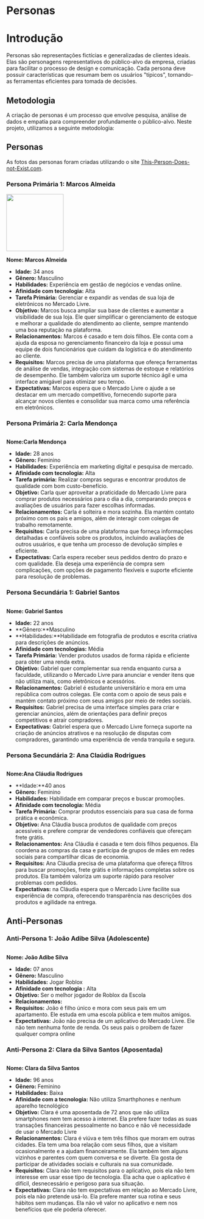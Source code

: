 # Personas

# Introdução

Personas são representações fictícias e generalizadas de clientes ideais. Elas são personagens representativos do público-alvo da empresa, criadas para facilitar o processo de design e comunicação. Cada persona deve possuir características que resumam bem os usuários "típicos", tornando-as ferramentas eficientes para tomada de decisões.

## Metodologia

A criação de personas é um processo que envolve pesquisa, análise de dados e empatia para compreender profundamente o público-alvo. Neste projeto, utilizamos a seguinte metodologia:



## Personas

As fotos das personas foram criadas utilizando o site [This-Person-Does-not-Exist.com](https://this-person-does-not-exist.com/pt).

### Persona Primária 1: Marcos Almeida 
<img src="" width="150px"> 

**Nome: Marcos Almeida**

- **Idade:** 34 anos
- **Gênero:** Masculino
- **Habilidades:** Experiência em gestão de negócios e vendas online.
- **Afinidade com tecnologia:** Alta
- **Tarefa Primária:**  Gerenciar e expandir as vendas de sua loja de eletrônicos no Mercado Livre.
- **Objetivo:** Marcos busca ampliar sua base de clientes e aumentar a visibilidade de sua loja. Ele quer simplificar o gerenciamento de estoque e melhorar a qualidade do atendimento ao cliente, sempre mantendo uma boa reputação na plataforma.
- **Relacionamentos:**  Marcos é casado e tem dois filhos. Ele conta com a ajuda da esposa no gerenciamento financeiro da loja e possui uma equipe de dois funcionários que cuidam da logística e do atendimento ao cliente.
- **Requisitos:**  Marcos precisa de uma plataforma que ofereça ferramentas de análise de vendas, integração com sistemas de estoque e relatórios de desempenho. Ele também valoriza um suporte técnico ágil e uma interface amigável para otimizar seu tempo.
- **Expectativas:**  Marcos espera que o Mercado Livre o ajude a se destacar em um mercado competitivo, fornecendo suporte para alcançar novos clientes e consolidar sua marca como uma referência em eletrônicos.

### Persona Primária 2: Carla Mendonça
<img src=" " width="150px">
  
**Nome:Carla Mendonça**

- **Idade:** 28 anos
- **Gênero:** Feminino
- **Habilidades:**  Experiência em marketing digital e pesquisa de mercado.
- **Afinidade com tecnologia:** Alta
- **Tarefa primária:**  Realizar compras seguras e encontrar produtos de qualidade com bom custo-benefício.
- **Objetivo:** Carla quer aproveitar a praticidade do Mercado Livre para comprar produtos necessários para o dia a dia, comparando preços e avaliações de usuários para fazer escolhas informadas.
- **Relacionamentos:**  Carla é solteira e mora sozinha. Ela mantém contato próximo com os pais e amigos, além de interagir com colegas de trabalho remotamente.
- **Requisitos:** Carla precisa de uma plataforma que forneça informações detalhadas e confiáveis sobre os produtos, incluindo avaliações de outros usuários, e que tenha um processo de devolução simples e eficiente.
- **Expectativas:**  Carla espera receber seus pedidos dentro do prazo e com qualidade. Ela deseja uma experiência de compra sem complicações, com opções de pagamento flexíveis e suporte eficiente para resolução de problemas.


### Persona Secundária 1: Gabriel Santos
<img src=" " width= "150px">

**Nome: Gabriel Santos**

- **Idade:** 22 anos
- **Gênero:**Masculino
- **Habilidades:**Habilidade em fotografia de produtos e escrita criativa para descrições de anúncios.
- **Afinidade com tecnologias:** Média
- **Tarefa Primária:** Vender produtos usados de forma rápida e eficiente para obter uma renda extra.
- **Objetivo:** Gabriel quer complementar sua renda enquanto cursa a faculdade, utilizando o Mercado Livre para anunciar e vender itens que não utiliza mais, como eletrônicos e acessórios.
- **Relacionamentos:** Gabriel é estudante universitário e mora em uma república com outros colegas. Ele conta com o apoio de seus pais e mantém contato próximo com seus amigos por meio de redes sociais.
- **Requisitos:**  Gabriel precisa de uma interface simples para criar e gerenciar anúncios, além de orientações para definir preços competitivos e atrair compradores.
- **Expectativas:** Gabriel espera que o Mercado Livre forneça suporte na criação de anúncios atrativos e na resolução de disputas com compradores, garantindo uma experiência de venda tranquila e segura.

  
### Persona Secundária 2: Ana Claúdia Rodrigues
<img src=" " width="150px">

**Nome:Ana Cláudia Rodrigues**

- **Idade:**40 anos
- **Gênero:** Feminino
- **Habilidades:**  Habilidade em comparar preços e buscar promoções.
- **Afinidade com tecnologia:** Média
- **Tarefa Primária:** Comprar produtos essenciais para sua casa de forma prática e econômica.
- **Objetivo:** Ana Cláudia busca produtos de qualidade com preços acessíveis e prefere comprar de vendedores confiáveis que ofereçam frete grátis.
- **Relacionamentos:**  Ana Cláudia é casada e tem dois filhos pequenos. Ela coordena as compras da casa e participa de grupos de mães em redes sociais para compartilhar dicas de economia.
- **Requisitos:** Ana Cláudia precisa de uma plataforma que ofereça filtros para buscar promoções, frete grátis e informações completas sobre os produtos. Ela também valoriza um suporte rápido para resolver problemas com pedidos.
- **Expectativas:** na Cláudia espera que o Mercado Livre facilite sua experiência de compra, oferecendo transparência nas descrições dos produtos e agilidade na entrega.
  
## Anti-Personas

### Anti-Persona 1: João Adibe Silva (Adolescente)
<img src=" " width="150px">

**Nome: João Adibe Silva**

- **Idade:** 07 anos
- **Gênero:** Masculino
- **Habilidades:** Jogar Roblox
- **Afinidade com tecnologia :** Alta
- **Objetivo:** Ser o melhor jogador de Roblox da Escola 
- **Relacionamentos:** 
- **Requisitos:** João é filho único e mora com seus pais em um apartamento. Ele estuda em uma escola pública e tem muitos amigos. 
- **Expectativas:** João não precisa de um aplicativo do Mercado Livre. Ele não tem nenhuma fonte de renda. Os seus pais o proibem de fazer qualquer compra online

### Anti-Persona 2: Clara da Silva Santos (Aposentada)
<img src=" " width="150px"> 

**Nome: Clara da Silva Santos**

- **Idade:** 96 anos
- **Gênero:** Feminino
- **Habilidades:** Baixa
- **Afinidade com a tecnologia:** Não utiliza Smarthphones e nenhum aparelho tecnológico
- **Objetivo:** Clara é uma aposentada de 72 anos que não utiliza smartphones nem tem acesso à internet. Ela prefere fazer todas as suas transações financeiras pessoalmente no banco e não vê necessidade de usar o Mercado Livre
- **Relacionamentos:** Clara é viúva e tem três filhos que moram em outras cidades. Ela tem uma boa relação com seus filhos, que a visitam ocasionalmente e a ajudam financeiramente. Ela também tem alguns vizinhos e parentes com quem conversa e se diverte. Ela gosta de participar de atividades sociais e culturais na sua comunidade.
- **Requisitos:** Clara não tem requisitos para o aplicativo, pois ela não tem interesse em usar esse tipo de tecnologia. Ela acha que o aplicativo é difícil, desnecessário e perigoso para sua situação.
- **Expectativas:** Clara não tem expectativas em relação ao Mercado Livre, pois ela não pretende usá-lo. Ela prefere manter sua rotina e seus hábitos sem mudanças. Ela não vê valor no aplicativo e nem nos benefícios que ele poderia oferecer.

